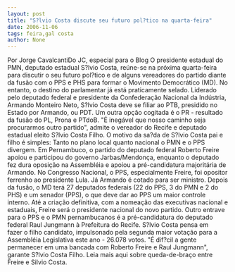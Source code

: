 ```yaml
---
layout: post
title: "S?lvio Costa discute seu futuro pol?tico na quarta-feira"
date: 2006-11-06
tags: feira,gal costa
author: None
---
```

Por Jorge CavalcantiDo JC, especial para o Blog
O presidente estadual do PMN, deputado estadual S?lvio Costa, reúne-se na próxima quarta-feira para discutir o seu futuro pol?tico e de alguns vereadores do partido diante da fusão com o PPS e PHS para formar o Movimento Democrático (MD). No entanto, o destino do parlamentar já está praticamente selado. 
Liderado pelo deputado federal e presidente da Confederação Nacional da Indústria, Armando Monteiro Neto, S?lvio Costa deve se filiar ao PTB, presidido no Estado por Armando, ou PDT. Um outra opção cogitada é o PR - resultado da fusão do PL, Prona e PTdoB. \"É inegável que nosso caminho seja procurarmos outro partido\", admite o vereador do Recife e deputado estadual eleito S?lvio Costa Filho.
O motivo da sa?da de S?lvio Costa pai e filho é simples: Tanto no plano local quanto nacional o PMN e o PPS divergem. Em Pernambuco, o partido do deputado federal Roberto Freire apoiou e participou do governo Jarbas/Mendonça, enquanto o deputado fez dura oposição na Assembléia e apoiou a pré-candidatura majoritária de Armando. No Congresso Nacional, o PPS, especialmente Freire, foi opositor ferrenho ao presidente Lula. Já Armando é cotado para ser ministro.
Depois da fusão, o MD terá 27 deputados federais (22 do PPS, 3 do PMN e 2 do PHS) e um senador (PPS), o que deve dar ao PPS um maior controle interno. Até a criação definitiva, com a nomeação das executivas nacional e estaduais, Freire será o presidente nacional do novo partido.
Outro entrave para o PPS e o PMN pernambucanos&nbsp;é a pré-candidatura do deputado federal Raul Jungmann à Prefeitura do Recife. S?lvio Costa pensa em fazer&nbsp;o filho candidato, impulsonado pela segunda maior votação para a Assembléia Legislativa este ano - 26.078 votos. \"É dif?cil a gente permanecer em uma bancada com Roberto Freire e Raul Jungmann\", garante S?lvio Costa Filho.
Leia mais aqui sobre queda-de-braço entre Freire e Silvio Costa. 